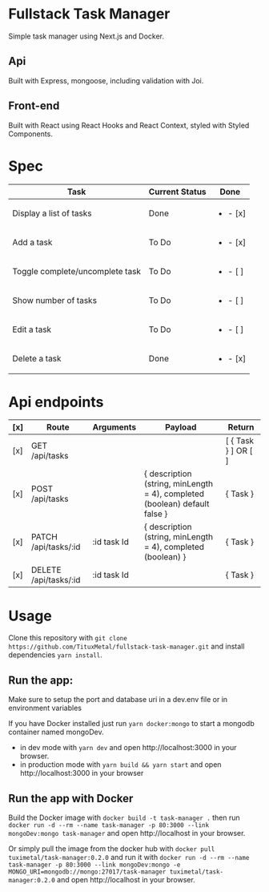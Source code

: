# Fullstack Task Manager

Simple task manager using Next.js and Docker.

## Api

Built with Express, mongoose, including validation with Joi.

## Front-end

Built with React using React Hooks and React Context, styled with Styled Components.

# Spec

| Task                            | Current Status | Done                      |
| ------------------------------- | -------------- | ------------------------- |
| Display a list of tasks         | Done           | <ul><li> - [x] </li></ul> |
| Add a task                      | To Do          | <ul><li> - [x] </li></ul> |
| Toggle complete/uncomplete task | To Do          | <ul><li> - [ ] </li></ul> |
| Show number of tasks            | To Do          | <ul><li> - [ ] </li></ul> |
| Edit a task                     | To Do          | <ul><li> - [ ] </li></ul> |
| Delete a task                   | Done           | <ul><li> - [x] </li></ul> |

# Api endpoints

| [x] | Route                 | Arguments   | Payload                                                                    | Return              |
| --- | --------------------- | ----------- | -------------------------------------------------------------------------- | ------------------- |
| [x] | GET /api/tasks        |             |                                                                            | [ { Task } ] OR [ ] |
| [x] | POST /api/tasks       |             | { description (string, minLength = 4), completed (boolean) default false } | { Task }            |
| [x] | PATCH /api/tasks/:id  | :id task Id | { description (string, minLength = 4), completed (boolean) }               | { Task }            |
| [x] | DELETE /api/tasks/:id | :id task Id |                                                                            | { Task }            |

# Usage

Clone this repository with `git clone https://github.com/TituxMetal/fullstack-task-manager.git` and install dependencies `yarn install`.

## Run the app:

Make sure to setup the port and database uri in a dev.env file or in environment variables

If you have Docker installed just run `yarn docker:mongo` to start a mongodb container named mongoDev.

- in dev mode with `yarn dev` and open http://localhost:3000 in your browser.
- in production mode with `yarn build && yarn start` and open http://localhost:3000 in your browser

## Run the app with Docker

Build the Docker image with `docker build -t task-manager .` then run `docker run -d --rm --name task-manager -p 80:3000 --link mongoDev:mongo task-manager` and open http://localhost in your browser.

Or simply pull the image from the docker hub with `docker pull tuximetal/task-manager:0.2.0` and run it with `docker run -d --rm --name task-manager -p 80:3000 --link mongoDev:mongo -e MONGO_URI=mongodb://mongo:27017/task-manager tuximetal/task-manager:0.2.0` and open http://localhost in your browser.
